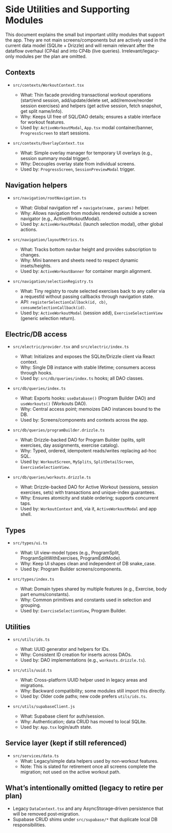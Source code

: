 # Side Utilities and Supporting Modules

This document explains the small but important utility modules that support the app. They are not main screens/components but are actively used in the current data model (SQLite + Drizzle) and will remain relevant after the dataflow overhaul (CP4a) and into CP4b (live queries). Irrelevant/legacy-only modules per the plan are omitted.

## Contexts

- `src/contexts/WorkoutContext.tsx`
  - What: Thin facade providing transactional workout operations (start/end session, add/update/delete set, add/remove/reorder session exercises) and helpers (get active session, fetch snapshot, get split name/info).
  - Why: Keeps UI free of SQL/DAO details; ensures a stable interface for workout features.
  - Used by: `ActiveWorkoutModal`, `App.tsx` modal container/banner, `ProgressScreen` to start sessions.

- `src/contexts/OverlayContext.tsx`
  - What: Simple overlay manager for temporary UI overlays (e.g., session summary modal trigger).
  - Why: Decouples overlay state from individual screens.
  - Used by: `ProgressScreen`, `SessionPreviewModal` trigger.

## Navigation helpers

- `src/navigation/rootNavigation.ts`
  - What: Global navigation ref + `navigate(name, params)` helper.
  - Why: Allows navigation from modules rendered outside a screen navigator (e.g., ActiveWorkoutModal).
  - Used by: `ActiveWorkoutModal` (launch selection modal), other global actions.

- `src/navigation/layoutMetrics.ts`
  - What: Tracks bottom navbar height and provides subscription to changes.
  - Why: Mini banners and sheets need to respect dynamic insets/heights.
  - Used by: `ActiveWorkoutBanner` for container margin alignment.

- `src/navigation/selectionRegistry.ts`
  - What: Tiny registry to route selected exercises back to any caller via a requestId without passing callbacks through navigation state.
  - API: `registerSelectionCallback(id, cb)`, `consumeSelectionCallback(id)`.
  - Used by: `ActiveWorkoutModal` (session add), `ExerciseSelectionView` (generic selection return).

## Electric/DB access

- `src/electric/provider.tsx` and `src/electric/index.ts`
  - What: Initializes and exposes the SQLite/Drizzle client via React context.
  - Why: Single DB instance with stable lifetime; consumers access through hooks.
  - Used by: `src/db/queries/index.ts` hooks; all DAO classes.

- `src/db/queries/index.ts`
  - What: Exports hooks: `useDatabase()` (Program Builder DAO) and `useWorkouts()` (Workouts DAO).
  - Why: Central access point; memoizes DAO instances bound to the DB.
  - Used by: Screens/components and contexts across the app.

- `src/db/queries/programBuilder.drizzle.ts`
  - What: Drizzle-backed DAO for Program Builder (splits, split exercises, day assignments, exercise catalog).
  - Why: Typed, ordered, idempotent reads/writes replacing ad-hoc SQL.
  - Used by: `WorkoutScreen`, `MySplits`, `SplitDetailScreen`, `ExerciseSelectionView`.

- `src/db/queries/workouts.drizzle.ts`
  - What: Drizzle-backed DAO for Active Workout (sessions, session exercises, sets) with transactions and unique-index guarantees.
  - Why: Ensures atomicity and stable ordering; supports concurrent taps.
  - Used by: `WorkoutContext` and, via it, `ActiveWorkoutModal` and app shell.

## Types

- `src/types/ui.ts`
  - What: UI view-model types (e.g., ProgramSplit, ProgramSplitWithExercises, ProgramEditMode).
  - Why: Keep UI shapes clean and independent of DB snake_case.
  - Used by: Program Builder screens/components.

- `src/types/index.ts`
  - What: Domain types shared by multiple features (e.g., Exercise, body part enums/constants).
  - Why: Common primitives and constants used in selection and grouping.
  - Used by: `ExerciseSelectionView`, Program Builder.

## Utilities

- `src/utils/ids.ts`
  - What: UUID generator and helpers for IDs.
  - Why: Consistent ID creation for inserts across DAOs.
  - Used by: DAO implementations (e.g., `workouts.drizzle.ts`).

- `src/utils/uuid.ts`
  - What: Cross-platform UUID helper used in legacy areas and migrations.
  - Why: Backward compatibility; some modules still import this directly.
  - Used by: Older code paths; new code prefers `utils/ids.ts`.

- `src/utils/supabaseClient.js`
  - What: Supabase client for auth/session.
  - Why: Authentication; data CRUD has moved to local SQLite.
  - Used by: `App.tsx` login/auth state.

## Service layer (kept if still referenced)

- `src/services/data.ts`
  - What: Legacy/simple data helpers used by non‑workout features.
  - Note: This is slated for retirement once all screens complete the migration; not used on the active workout path.

## What’s intentionally omitted (legacy to retire per plan)
- Legacy `DataContext.tsx` and any AsyncStorage‑driven persistence that will be removed post‑migration.
- Supabase CRUD shims under `src/supabase/*` that duplicate local DB responsibilities.

